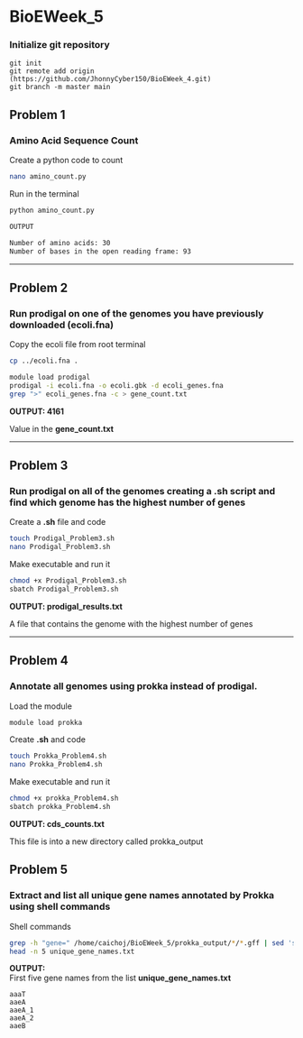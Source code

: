 # BioEWeek_5

### Initialize git repository

    git init
    git remote add origin (https://github.com/JhonnyCyber150/BioEWeek_4.git)
    git branch -m master main


## Problem 1
### Amino Acid Sequence Count
Create a python code to count 
```bash
nano amino_count.py
```
Run in the terminal 

```bash
python amino_count.py

OUTPUT

Number of amino acids: 30
Number of bases in the open reading frame: 93
```

--- 
## Problem 2
### Run prodigal on one of the genomes you have previously downloaded (ecoli.fna)

Copy the ecoli file from root terminal
```bash
cp ../ecoli.fna .
```

```bash
module load prodigal
prodigal -i ecoli.fna -o ecoli.gbk -d ecoli_genes.fna
grep ">" ecoli_genes.fna -c > gene_count.txt
````

**OUTPUT: 4161**

Value in the **gene_count.txt**

--- 
## Problem 3
### Run prodigal on all of the genomes creating a .sh script and find which genome has the highest number of genes

Create a **.sh** file and code 

```bash
touch Prodigal_Problem3.sh
nano Prodigal_Problem3.sh
```
Make executable and run it 
```bash
chmod +x Prodigal_Problem3.sh
sbatch Prodigal_Problem3.sh
```
**OUTPUT: prodigal_results.txt**

A file that contains the genome with the highest number of genes

--- 
## Problem 4
### Annotate all genomes using prokka instead of prodigal.

Load the module 

```bash
module load prokka
```
Create **.sh** and code

```bash
touch Prokka_Problem4.sh
nano Prokka_Problem4.sh
```

Make executable and run it 
```bash
chmod +x prokka_Problem4.sh
sbatch prokka_Problem4.sh
```

**OUTPUT: cds_counts.txt**

This file is into a new directory called prokka_output

## Problem 5
### Extract and list all unique gene names annotated by Prokka using shell commands

Shell commands 
```bash
grep -h "gene=" /home/caichoj/BioEWeek_5/prokka_output/*/*.gff | sed 's/.*gene=//; s/;.*//' | sort -u > unique_gene_names.txt
head -n 5 unique_gene_names.txt
```
**OUTPUT:**  
First five gene names from the list **unique_gene_names.txt**

```
aaaT  
aaeA  
aaeA_1  
aaeA_2  
aaeB
```


